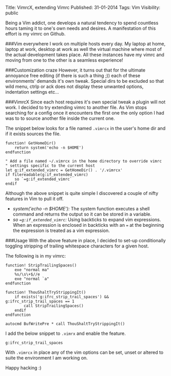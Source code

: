 Title: VimrcX, extending Vimrc
Published: 31-01-2014
Tags: Vim
Visibility: public

Being a Vim addict, one develops a natural tendency to spend countless hours
taming it to one's own needs and desires. A manifestation of this effort is my
vimrc on Github.

###Vim everywhere
I work on multiple hosts every day. My laptop at home, laptop at work,
desktop at work as well the virtual machine where most of the actual development
takes place. All these instances have my vimrc and moving from one to the other
is a seamless experience!

###Customization craze
However, it turns out that for the ultimate annoyance free editing (if there is
such a thing ;)) each of these environments' demands it's own tweak. Special
dirs to be excluded so that wild menu, ctrlp or ack does not display these
unwanted options, indentation settings etc...

###VimrcX
Since each host requires it's own special tweak a plugin will not work. I
decided to try extending vimrc to another file. As Vim stops searching
for a config once it encounters the first one the only option I had was to
to source another file inside the current one.

The snippet below looks for a file named `.vimrcx` in the user's home dir and if
it exists sources the file.

    function! GetHomeDir()
        return system('echo -n $HOME')
    endfunction

    " Add a file named ~/.vimrcx in the home directory to override vimrc
    " settings specific to the current host
    let g:if_extended_vimrc = GetHomeDir() . '/.vimrcx'
    if filereadable(g:if_extended_vimrc)
        so `=g:if_extended_vimrc`
    endif


Although the above snippet is quite simple I discovered a couple of nifty
features in Vim to pull it off.

- *system('echo -n $HOME'):* The system function executes a shell command and
  returns the output so it can be stored in a variable.
- *so `=g:if_extended_vimrc`:* Using backticks to expand vim expressions. When
  an expression is enclosed in backticks with an `=` at the beginning the
  expression is treated as a vim expression.

###Usage
With the above feature in place, I decided to set-up conditionally toggling
stripping of trailing whitespace characters for a given host.

The following is in my vimrc:

    function! StripTrailingSpaces()
        exe "normal ma"
        %s/\s\+$//e
        exe "normal `a"
    endfunction

    function! ThouShaltTryStrippingIt()
        if exists('g:ifrc_strip_trail_spaces') && g:ifrc_strip_trail_spaces == 1
            call StripTrailingSpaces()
        endif
    endfunction

    autocmd BufWritePre * call ThouShaltTryStrippingIt()

I add the below snippet to `.vimrx` and enable the feature.

    g:ifrc_strip_trail_spaces

With `.vimrcx` in place any of the vim options can be set, unset or altered to
suite the environment I am working on.

Happy hacking :)
